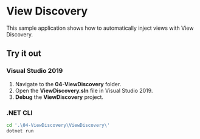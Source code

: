 # View Discovery

This sample application shows how to automatically inject views with View Discovery.

## Try it out

### Visual Studio 2019

1.  Navigate to the **04-ViewDiscovery** folder.
1.  Open the **ViewDiscovery.sln** file in Visual Studio 2019.
1.  **Debug** the **ViewDiscovery** project.

### .NET CLI

```bash
cd '.\04-ViewDiscovery\ViewDiscovery\'
dotnet run
```